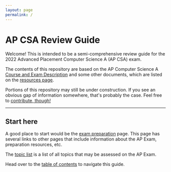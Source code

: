```yaml
---
layout: page
permalink: /
---
```


# AP CSA Review Guide

Welcome! This is intended to be a semi-comprehensive review guide for the 2022 Advanced Placement Computer Science A (AP CSA) exam.

The contents of this repository are based on the AP Computer Science A [Course and Exam Description](https://apcentral.collegeboard.org/pdf/ap-computer-science-a-course-and-exam-description.pdf?course=ap-computer-science-a) and some other documents, which are listed on the [resources page](resources.md).

Portions of this repository may still be under construction. If you see an obvious gap of information somewhere, that's probably the case. Feel free to [contribute, though!](https://github.com/m-etroo/ap-csa-review/blob/main/CONTRIBUTING.md)

---

## Start here

A good place to start would be the [exam preparation](general/exam_preparation.md) page. This page has several links to other pages that include information about the AP Exam, preparation resources, etc.

The [topic list](general/topic_list.md) is a list of all topics that may be assessed on the AP Exam.

Head over to the [table of contents](table_of_contents.md) to navigate this guide.
